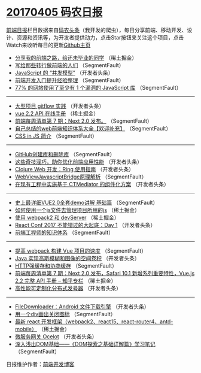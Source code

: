# [20170405 码农日报](http://hao.caibaojian.com/date/2017/04/05)

[前端日报](http://caibaojian.com/c/news)栏目数据来自[码农头条](http://hao.caibaojian.com/)（我开发的爬虫），每日分享前端、移动开发、设计、资源和资讯等，为开发者提供动力，点击Star按钮来关注这个项目，点击Watch来收听每日的更新[Github主页](https://github.com/kujian/frontendDaily)
* [分享我的前端之路，给还未毕业的同学](http://hao.caibaojian.com/33293.html) （稀土掘金）
* [写给那些转行做前端的人们](http://hao.caibaojian.com/33328.html) （SegmentFault）
* [JavaScript 的 “并发模型”](http://hao.caibaojian.com/33373.html) （开发者头条）
* [前端开发入门提升经验整理](http://hao.caibaojian.com/33329.html) （SegmentFault）
* [77% 的网站使用了至少有 1 个漏洞的 JavaScript 库](http://hao.caibaojian.com/33346.html) （SegmentFault）

***
* [大型项目 gitflow 实践](http://hao.caibaojian.com/33369.html) （开发者头条）
* [vue 2.2 API 在线手册](http://hao.caibaojian.com/33302.html) （稀土掘金）
* [前端每周清单第 7 期：Next 2.0 发布。](http://hao.caibaojian.com/33322.html) （SegmentFault）
* [自己总结的web前端知识体系大全【欢迎补充】](http://hao.caibaojian.com/33326.html) （SegmentFault）
* [CSS in JS 简介](http://hao.caibaojian.com/33331.html) （SegmentFault）

***
* [GitHub创建库和删除库](http://hao.caibaojian.com/33353.html) （SegmentFault）
* [这些奇技淫巧，助你优化前端应用性能](http://hao.caibaojian.com/33365.html) （开发者头条）
* [Clojure Web 开发：Ring 使用指南](http://hao.caibaojian.com/33376.html) （开发者头条）
* [WebViewJavascriptBridge原理解析](http://hao.caibaojian.com/33345.html) （SegmentFault）
* [在现有工程中实施基于 CTMediator 的组件化方案](http://hao.caibaojian.com/33377.html) （开发者头条）

***
* [史上最详细VUE2.0全套demo讲解 基础篇](http://hao.caibaojian.com/33330.html) （SegmentFault）
* [如何使用一个js文件去管理项目所用的js](http://hao.caibaojian.com/33308.html) （稀土掘金）
* [使用 webpack2 和 devServer](http://hao.caibaojian.com/33309.html) （稀土掘金）
* [React Conf 2017 不能错过的大起底：Day 1](http://hao.caibaojian.com/33371.html) （开发者头条）
* [前端工程师的知识体系](http://hao.caibaojian.com/33324.html) （SegmentFault）

***
* [提高 webpack 构建 Vue 项目的速度](http://hao.caibaojian.com/33332.html) （SegmentFault）
* [Java 实现高斯模糊和图像的空间卷积](http://hao.caibaojian.com/33372.html) （开发者头条）
* [HTTP强缓存和协商缓存](http://hao.caibaojian.com/33350.html) （SegmentFault）
* [前端每周清单第 7 期：Next 2.0 发布，Safari 10.1 新增系列重要特性，Vue.js 2.2 完整 API 手册 &#8211; 知乎专栏](http://hao.caibaojian.com/33295.html) （稀土掘金）
* [高性能可定制化分布式发号器](http://hao.caibaojian.com/33374.html) （开发者头条）

***
* [FileDownloader：Android 文件下载引擎](http://hao.caibaojian.com/33375.html) （开发者头条）
* [用一个div画出关闭图标](http://hao.caibaojian.com/33355.html) （SegmentFault）
* [最新 react 开发框架（webpack2、react15、react-router4、antd-mobile）](http://hao.caibaojian.com/33301.html) （稀土掘金）
* [微服务网关 Ocelot](http://hao.caibaojian.com/33370.html) （开发者头条）
* [深入浅出DOM基础——《DOM探索之基础详解篇》学习笔记](http://hao.caibaojian.com/33333.html) （SegmentFault）

日报维护作者：[前端开发博客](http://caibaojian.com/) 